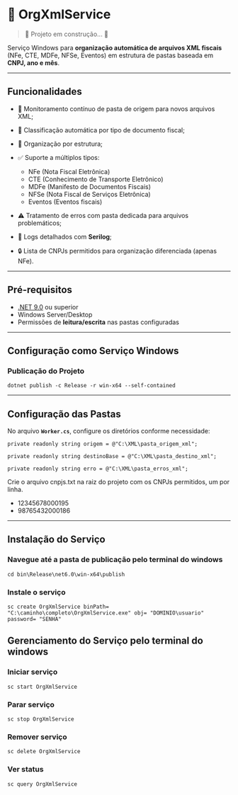 ﻿# 📂 OrgXmlService  

> :construction: Projeto em construção... :construction:

Serviço Windows para **organização automática de arquivos XML fiscais** (NFe, CTE, MDFe, NFSe, Eventos) em estrutura de pastas baseada em **CNPJ, ano e mês**.  

---

## Funcionalidades  

- 📡 Monitoramento contínuo de pasta de origem para novos arquivos XML; 
- 📑 Classificação automática por tipo de documento fiscal; 
- 📂 Organização por estrutura; 

- ✅ Suporte a múltiplos tipos:  
	- NFe (Nota Fiscal Eletrônica)  
	- CTE (Conhecimento de Transporte Eletrônico)  
	- MDFe (Manifesto de Documentos Fiscais)  
	- NFSe (Nota Fiscal de Serviços Eletrônica)  
	- Eventos (Eventos fiscais)  
- ⚠️ Tratamento de erros com pasta dedicada para arquivos problemáticos;
- 📝 Logs detalhados com **Serilog**;
- 🔒 Lista de CNPJs permitidos para organização diferenciada (apenas NFe).

---

## Pré-requisitos  

- [.NET 9.0](https://dotnet.microsoft.com/en-us/download/dotnet/9.0) ou superior  
- Windows Server/Desktop  
- Permissões de **leitura/escrita** nas pastas configuradas  

---

## Configuração como Serviço Windows  

### Publicação do Projeto  

`dotnet publish -c Release -r win-x64 --self-contained`

---

## Configuração das Pastas

No arquivo **`Worker.cs`**, configure os diretórios conforme necessidade:  

`private readonly string origem = @"C:\XML\pasta_origem_xml";`

`private readonly string destinoBase = @"C:\XML\pasta_destino_xml";`

`private readonly string erro = @"C:\XML\pasta_erros_xml";`

Crie o arquivo cnpjs.txt na raiz do projeto com os CNPJs permitidos, um por linha.
- 12345678000195
- 98765432000186

---

## Instalação do Serviço

### Navegue até a pasta de publicação pelo terminal do windows
`cd bin\Release\net6.0\win-x64\publish`

### Instale o serviço
`sc create OrgXmlService binPath= "C:\caminho\completo\OrgXmlService.exe" obj= "DOMINIO\usuario" password= "SENHA"`

## Gerenciamento do Serviço pelo terminal do windows

### Iniciar serviço
`sc start OrgXmlService`

### Parar serviço
`sc stop OrgXmlService`

### Remover serviço
`sc delete OrgXmlService`

### Ver status
`sc query OrgXmlService`

